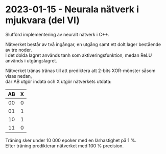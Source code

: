 # 2023-01-15 - Neurala nätverk i mjukvara (del VI)
Slutförd implementering av neuralt nätverk i C++.

Nätverket består av två ingångar, en utgång samt ett dolt lager bestående av tre noder.   
I det dolda lagret används tanh som aktiveringsfunktion, medan ReLU används i utgångslagret.  

Nätverket tränas tränas till att prediktera att 2-bits XOR-mönster såsom visas nedan,   
där AB utgör indata och X utgör nätverkets utdata:

|   AB   |   X   |   
| :----: | :---: |  
|   00   |   0   |  
|   01   |   1   |  
|   10   |   1   |  
|   11   |   0   |  


Träning sker under 10 000 epoker med en lärhastighet på 1 %.  
Efter träning predikterar nätverket med 100 % precision.  